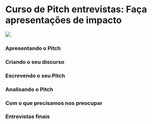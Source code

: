 # Curso de Pitch entrevistas: Faça apresentações de impacto
![](https://www.alura.com.br/assets/api/share/curso-pitch.png).

### Apresentando o Pitch

### Criando o seu discurso

### Escrevendo o seu Pitch

### Analisando o Pitch

### Com o que precisamos nos preocupar

### Entrevistas finais

